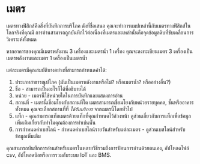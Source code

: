 # เมตร

เมตรทางฟิสิกส์คือสิ่งที่บันทึกการบริโภค ดังที่ชื่อเสนอ คุณจะทำการแมปเหล่านี้กับเมตรทางฟิสิกส์ในโลกจริงที่คุณมี การอ่านสามารถถูกบันทึกไว้ต่อเนื่องที่เมตรและเหล่านั้นคือจุดข้อมูลดิบที่ขับเคลื่อนการวิเคราะห์ทั้งหมด

หากอาคารของคุณมีเมตรพลังงาน 3 เครื่องและเมตรน้ำ 1 เครื่อง คุณจะลงทะเบียนเมตร 3 เครื่องเป็นเมตรพลังงานและเมตร 1 เครื่องเป็นเมตรน้ำ

แต่ละเมตรมีคุณสมบัติบางอย่างที่สามารถกำหนดค่าได้:

1. ประเภทสาธารณูปโภค (มันเป็นเมตรพลังงานหรือไม่? หรือเมตรน้ำ? หรืออย่างอื่น?)
2. ชื่อ - สามารถเป็นอะไรก็ได้ที่อธิบายได้
3. หน่วย - เมตรนี้ใช้หน่วยใดในการบันทึกและแสดงการอ่าน
4. สถานที่ - เมตรนี้เชื่อมโยงกับสถานที่ใด เมตรสามารถเชื่อมโยงกับหน่วยรายบุคคล, ชั้นหรืออาคารทั้งหมด คุณจะเลือกสถานที่ที่ _ได้รับบริการ_ จากเมตรนี้โดยทั่วไป
5. แท็ก - คุณสามารถแท็กเมตรด้วยแท็กที่คุณกำหนดไว้ล่วงหน้า ดูส่วนเกี่ยวกับการแท็กเพื่อข้อมูลเพิ่มเติมเกี่ยวกับทำไมคุณต้องการทำเช่นนั้น
6. การกำหนดค่าเบสไลน์ - กำหนดค่าเบสไลน์รายวันสำหรับแต่ละเมตร - ดูส่วนเบสไลน์สำหรับข้อมูลเพิ่มเติม

คุณสามารถบันทึกการอ่านสำหรับเมตรในหลายวิธีรวมถึงการป้อนการอ่านด้วยตนเอง, อัปโหลดไฟล์ csv, อัปโหลดบิลหรือการรวมกับระบบ IoT และ BMS.